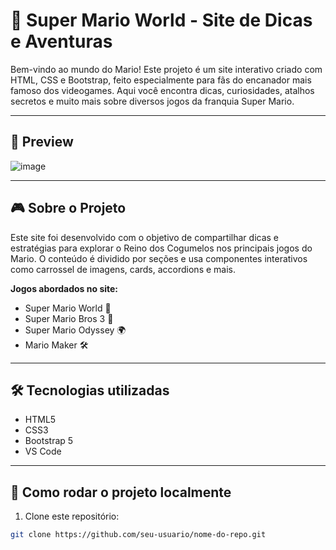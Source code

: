 # 🍄 Super Mario World - Site de Dicas e Aventuras

Bem-vindo ao mundo do Mario! Este projeto é um site interativo criado com HTML, CSS e Bootstrap, feito especialmente para fãs do encanador mais famoso dos videogames. Aqui você encontra dicas, curiosidades, atalhos secretos e muito mais sobre diversos jogos da franquia Super Mario.

---

## 📸 Preview

![image](https://github.com/user-attachments/assets/1ca44610-8c53-40f3-b631-ea398db8b060)


---

## 🎮 Sobre o Projeto

Este site foi desenvolvido com o objetivo de compartilhar dicas e estratégias para explorar o Reino dos Cogumelos nos principais jogos do Mario. O conteúdo é dividido por seções e usa componentes interativos como carrossel de imagens, cards, accordions e mais.

**Jogos abordados no site:**
- Super Mario World 🦕
- Super Mario Bros 3 🏰
- Super Mario Odyssey 🌍
- Mario Maker 🛠️

---

## 🛠️ Tecnologias utilizadas

- HTML5
- CSS3
- Bootstrap 5
- VS Code

---

## 📂 Como rodar o projeto localmente

1. Clone este repositório:
```bash
git clone https://github.com/seu-usuario/nome-do-repo.git
